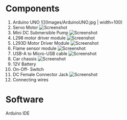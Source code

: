 # Components
1. Arduino UNO 
![](Images/ArduinoUNO.jpg | width=100)
2. Servo Motor 
![Screenshot](screenshot.png)
3. Mini DC Submersible Pump 
![Screenshot](screenshot.png)
4. L298 motor driver module
![Screenshot](screenshot.png)
5. L293D Motor Driver Module 
![Screenshot](screenshot.png)
6. Flame  sensor module
![Screenshot](screenshot.png)
7. USB-A to Micro-USB cable
![Screenshot](screenshot.png)
8. Car chassis
![Screenshot](screenshot.png)
9. 12V Battery
10. On-Off- Switch
11. DC Female Connector Jack 
![Screenshot](screenshot.png)
12. Connecting wires

# Software
Arduino IDE
